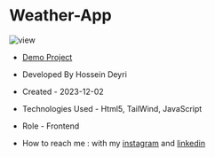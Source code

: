# Weather-App

![view](https://github.com/hossein-deyri/Weather-App/assets/136192436/370c9782-32ec-4d8c-b6d9-8e6dbf9e9611)

- [Demo Project](https://hossein-deyri.github.io/Weather-App/)

- Developed By Hossein Deyri

- Created - 2023-12-02

- Technologies Used - Html5, TailWind, JavaScript

- Role - Frontend

- How to reach me : with my [instagram](https://www.instagram.com/hossein.deyri_web) and [linkedin](https://www.linkedin.com/in/hossein-deyri)

